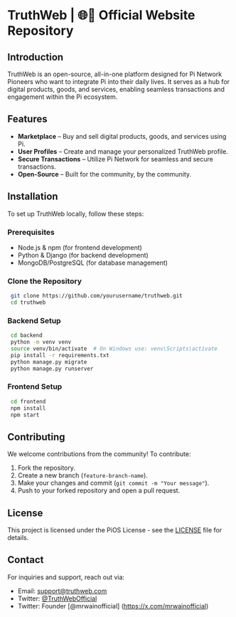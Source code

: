 # TruthWeb | 🌐📱 Official Website Repository

## Introduction
TruthWeb is an open-source, all-in-one platform designed for Pi Network Pioneers who want to integrate Pi into their daily lives. It serves as a hub for digital products, goods, and services, enabling seamless transactions and engagement within the Pi ecosystem.

## Features
- **Marketplace** – Buy and sell digital products, goods, and services using Pi.
- **User Profiles** – Create and manage your personalized TruthWeb profile.
- **Secure Transactions** – Utilize Pi Network for seamless and secure transactions.
- **Open-Source** – Built for the community, by the community.

## Installation
To set up TruthWeb locally, follow these steps:

### Prerequisites
- Node.js & npm (for frontend development)
- Python & Django (for backend development)
- MongoDB/PostgreSQL (for database management)

### Clone the Repository
```sh
 git clone https://github.com/yourusername/truthweb.git
 cd truthweb
```

### Backend Setup
```sh
 cd backend
 python -m venv venv
 source venv/bin/activate  # On Windows use: venv\Scripts\activate
 pip install -r requirements.txt
 python manage.py migrate
 python manage.py runserver
```

### Frontend Setup
```sh
 cd frontend
 npm install
 npm start
```

## Contributing
We welcome contributions from the community! To contribute:
1. Fork the repository.
2. Create a new branch (`feature-branch-name`).
3. Make your changes and commit (`git commit -m "Your message"`).
4. Push to your forked repository and open a pull request.

## License
This project is licensed under the PiOS License - see the [LICENSE](LICENSE) file for details.

## Contact
For inquiries and support, reach out via:
- Email: support@truthweb.com
- Twitter: [@TruthWebOfficial](https://twitter.com/TruthWebOfficial)
- Twitter: Founder [@mrwainofficial] (https://x.com/mrwainofficial)

